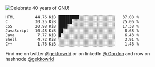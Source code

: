 ![Celebrate 40 years of GNU!](https://www.gnu.org/gnu40/GNU40_badge-sm.png)  

<!--START_SECTION:top_language-->
```text
HTML         44.76 KiB █████████░░░░░░░░░░░░░░░░   37.08 %
C            30.25 KiB ██████░░░░░░░░░░░░░░░░░░░   25.06 %
CSS          20.98 KiB ████░░░░░░░░░░░░░░░░░░░░░   17.38 %
JavaScript   10.48 KiB ██░░░░░░░░░░░░░░░░░░░░░░░    8.68 %
Java          7.77 KiB █░░░░░░░░░░░░░░░░░░░░░░░░    6.43 %
Shell         4.72 KiB ░░░░░░░░░░░░░░░░░░░░░░░░░    3.91 %
C++           1.76 KiB ░░░░░░░░░░░░░░░░░░░░░░░░░    1.46 %
```
<!--END_SECTION:top_language-->

Find me on twitter [@gekkowrld](https://twitter.com/gekkowrld) or on linkedIn [@ Gordon](https://linkedin.com/in/gekkowrld) and now on hashnode [@gekkowrld](https://hashnode.com/@gekkowrld)

<!---
gekkowrld/gekkowrld is a ✨ special ✨ repository because its `README.md` (this file) appears on your GitHub profile.
You can click the Preview link to take a look at your changes.
--->

